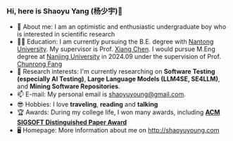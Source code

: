 ### Hi, here is Shaoyu Yang (杨少宇)👋

- 👦 About me: I am an optimistic and enthusiastic undergraduate boy who is interested in scientific research
- 🧑‍🎓 Education: I am currently pursuing the B.E. degree with [Nantong University](https://www.ntu.edu.cn/). My supervisor is Prof. [Xiang Chen](https://smartse.github.io/). I would pursue M.Eng degree at [Nanjing University](https://www.nju.edu.cn/) in 2024.09 under the supervision of Prof. [Chunrong Fang](https://chunrong.github.io/)
- 🔭 Research interests: I'm currently researching on **Software Testing (especially AI Testing)**, **Large Language Models (LLM4SE, SE4LLM)**, and **Mining Software Repositories**.
- 📫 E-mail: My personal email is shaoyuyoung@gmail.com.
- 😎 Hobbies: I love **traveling**, **reading** and **talking**
- 🏆 Awards: During my college life, I won many awards, including **[ACM SIGSOFT Distinguished Paper Award](http://shaoyuyoung.com/wp-content/uploads/2023/07/ICPC-2023-Distinguished-Paper-Award-QTC4SO.jpg)**
- 🖥️ Homepage: More information about me on <a href="http://shaoyuyoung.com" target="_blank">http://shaoyuyoung.com</a>


